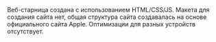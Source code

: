 Веб-старница создана с использованием HTML/CSS/JS. Макета для создания сайта нет, общая структура сайта создавалась на основе официального сайта Apple. Оптимизации для разных устройств отсутствует.
